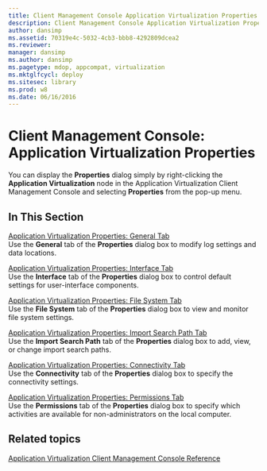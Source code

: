 ```yaml
---
title: Client Management Console Application Virtualization Properties
description: Client Management Console Application Virtualization Properties
author: dansimp
ms.assetid: 70319e4c-5032-4cb3-bbb8-4292809dcea2
ms.reviewer: 
manager: dansimp
ms.author: dansimp
ms.pagetype: mdop, appcompat, virtualization
ms.mktglfcycl: deploy
ms.sitesec: library
ms.prod: w8
ms.date: 06/16/2016
---
```



# Client Management Console: Application Virtualization Properties


You can display the **Properties** dialog simply by right-clicking the **Application Virtualization** node in the Application Virtualization Client Management Console and selecting **Properties** from the pop-up menu.

## In This Section


<a href="" id="application-virtualization-properties--general-tab"></a>[Application Virtualization Properties: General Tab](application-virtualization-properties-general-tab.md)  
Use the **General** tab of the **Properties** dialog box to modify log settings and data locations.

<a href="" id="application-virtualization-properties--interface-tab"></a>[Application Virtualization Properties: Interface Tab](application-virtualization-properties-interface-tab.md)  
Use the **Interface** tab of the **Properties** dialog box to control default settings for user-interface components.

<a href="" id="application-virtualization-properties--file-system-tab"></a>[Application Virtualization Properties: File System Tab](application-virtualization-properties-file-system-tab.md)  
Use the **File System** tab of the **Properties** dialog box to view and monitor file system settings.

<a href="" id="application-virtualization-properties--import-search-path-tab"></a>[Application Virtualization Properties: Import Search Path Tab](application-virtualization-properties-import-search-path-tab.md)  
Use the **Import Search Path** tab of the **Properties** dialog box to add, view, or change import search paths.

<a href="" id="application-virtualization-properties--connectivity-tab"></a>[Application Virtualization Properties: Connectivity Tab](application-virtualization-properties-connectivity-tab.md)  
Use the **Connectivity** tab of the **Properties** dialog box to specify the connectivity settings.

<a href="" id="application-virtualization-properties--permissions-tab"></a>[Application Virtualization Properties: Permissions Tab](application-virtualization-properties-permissions-tab.md)  
Use the **Permissions** tab of the **Properties** dialog box to specify which activities are available for non-administrators on the local computer.

## Related topics


[Application Virtualization Client Management Console Reference](application-virtualization-client-management-console-reference.md)

 

 





